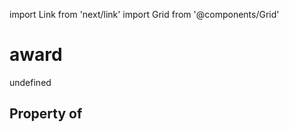 import Link from 'next/link'
import Grid from '@components/Grid'

# award

undefined

## Property of




